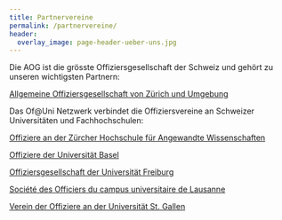 ```yaml
---
title: Partnervereine
permalink: /partnervereine/
header:
  overlay_image: page-header-ueber-uns.jpg
---
```


Die AOG ist die gr&ouml;sste Offiziersgesellschaft der Schweiz und geh&ouml;rt zu unseren wichtigsten Partnern:

[Allgemeine Offiziersgesellschaft von Zürich und Umgebung](https://aog.ch/)


Das Of@Uni Netzwerk verbindet die Offiziersvereine an Schweizer Universit&auml;ten und Fachhochschulen:

[Offiziere an der Zürcher Hochschule für Angewandte Wissenschaften](http://www.of-zhaw.ch)

[Offiziere der Universit&auml;t Basel](http://www.of-unibas.ch)

[Offiziersgesellschaft der Universität Freiburg](http://www.ofunifr.ch)

[Société des Officiers du campus universitaire de Lausanne](http://www.ofcampuslausanne.ch)

[Verein der Offiziere an der Universität St. Gallen](http://ofunisg.ch)
